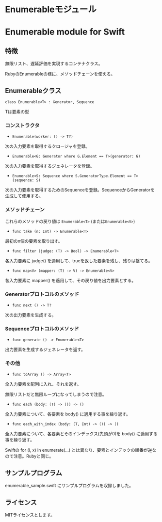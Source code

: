 Enumerableモジュール
====================

# Enumerable module for Swift

## 特徴

無限リスト、遅延評価を実現するコンテナクラス。

RubyのEnumerableの様に、メソッドチェーンを使える。


## Enumerableクラス
`class Enumerable<T> : Generator, Sequence`

Tは要素の型

### コンストラクタ

- `Enumerable(worker: () -> T?)`

 次の入力要素を取得するクロージャを登録。

- `Enumerable<G: Generator where G.Element == T>(generator: G)`

 次の入力要素を取得するジェネレータを登録。

- `Enumerable<S: Sequence where S.GeneratorType.Element == T> (sequence: S)`

 次の入力要素を取得するためのSequenceを登録。SequenceからGeneratorを生成して使用する。



### メソッドチェーン
これらのメソッドの戻り値は `Enumerable<T>` (または`Enumerable<V>`)

- `func take (n: Int) -> Enumerable<T>`

 最初のn個の要素を取り出す。

- `func filter (judge: (T) -> Bool) -> Enumerable<T>`

 各入力要素に judge() を適用して、trueを返した要素を残し、残りは捨てる。

- `func map<V> (mapper: (T) -> V) -> Enumerable<V>`

 各入力要素に mapper() を適用して、その戻り値を出力要素とする。




### Generatorプロトコルのメソッド
- `func next () -> T?`

 次の出力要素を生成する。

### Sequenceプロトコルのメソッド
- `func generate () -> Enumerable<T>`

 出力要素を生成するジェネレータを返す。




### その他
- `func toArray () -> Array<T>`

 全入力要素を配列に入れ、それを返す。

 無限リストだと無限ループになってしまうので注意。

- `func each (body: (T) -> ()) -> ()`

 全入力要素について、各要素を body() に適用する事を繰り返す。

- `func each_with_index (body: (T, Int) -> ()) -> ()`

 全入力要素について、各要素とそのインデックス(先頭が0)を body() に適用する事を繰り返す。

 Swiftの for (i, x) in enumerate(...) とは異なり、要素とインデックの順番が逆なので注意。Rubyと同じ。


## サンプルプログラム

enumerable_sample.swift にサンプルプログラムを収録しました。


## ライセンス

MITライセンスとします。
